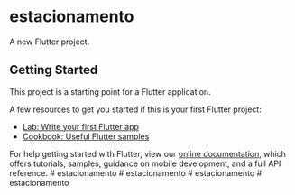 # estacionamento

A new Flutter project.

## Getting Started

This project is a starting point for a Flutter application.

A few resources to get you started if this is your first Flutter project:

- [Lab: Write your first Flutter app](https://flutter.dev/docs/get-started/codelab)
- [Cookbook: Useful Flutter samples](https://flutter.dev/docs/cookbook)

For help getting started with Flutter, view our
[online documentation](https://flutter.dev/docs), which offers tutorials,
samples, guidance on mobile development, and a full API reference.
#   e s t a c i o n a m e n t o  
 #   e s t a c i o n a m e n t o  
 #   e s t a c i o n a m e n t o  
 #   e s t a c i o n a m e n t o  
 